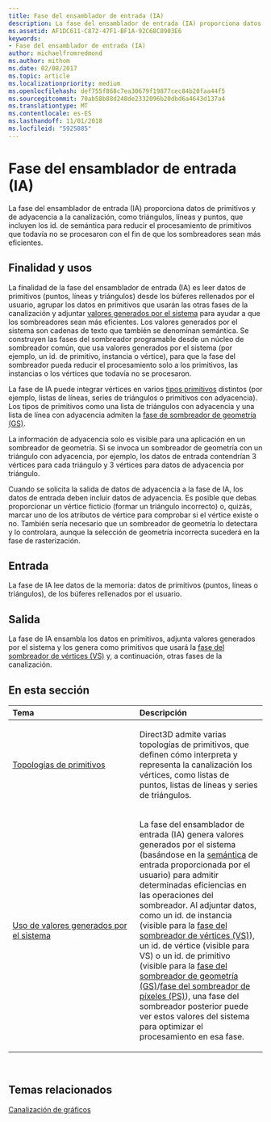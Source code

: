 ```yaml
---
title: Fase del ensamblador de entrada (IA)
description: La fase del ensamblador de entrada (IA) proporciona datos de primitivos y de adyacencia a la canalización, como triángulos, líneas y puntos, que incluyen los id. de semántica para reducir el procesamiento de primitivos que todavía no se procesaron con el fin de que los sombreadores sean más eficientes.
ms.assetid: AF1DC611-C872-47F1-BF1A-92C68C8903E6
keywords:
- Fase del ensamblador de entrada (IA)
author: michaelfromredmond
ms.author: mithom
ms.date: 02/08/2017
ms.topic: article
ms.localizationpriority: medium
ms.openlocfilehash: def755f868c7ea30679f19877cec84b20faa44f5
ms.sourcegitcommit: 70ab58b88d248de2332096b20dbd6a4643d137a4
ms.translationtype: MT
ms.contentlocale: es-ES
ms.lasthandoff: 11/01/2018
ms.locfileid: "5925885"
---
```

# <a name="input-assembler-ia-stage"></a>Fase del ensamblador de entrada (IA)


La fase del ensamblador de entrada (IA) proporciona datos de primitivos y de adyacencia a la canalización, como triángulos, líneas y puntos, que incluyen los id. de semántica para reducir el procesamiento de primitivos que todavía no se procesaron con el fin de que los sombreadores sean más eficientes.

## <a name="span-idpurpose-and-usesspanspan-idpurpose-and-usesspanspan-idpurpose-and-usesspanpurpose-and-uses"></a><span id="Purpose-and-uses"></span><span id="purpose-and-uses"></span><span id="PURPOSE-AND-USES"></span>Finalidad y usos


La finalidad de la fase del ensamblador de entrada (IA) es leer datos de primitivos (puntos, líneas y triángulos) desde los búferes rellenados por el usuario, agrupar los datos en primitivos que usarán las otras fases de la canalización y adjuntar [valores generados por el sistema](https://msdn.microsoft.com/library/windows/desktop/bb509647) para ayudar a que los sombreadores sean más eficientes. Los valores generados por el sistema son cadenas de texto que también se denominan semántica. Se construyen las fases del sombreador programable desde un núcleo de sombreador común, que usa valores generados por el sistema (por ejemplo, un id. de primitivo, instancia o vértice), para que la fase del sombreador pueda reducir el procesamiento solo a los primitivos, las instancias o los vértices que todavía no se procesaron.

La fase de IA puede integrar vértices en varios [tipos primitivos](primitive-topologies.md) distintos (por ejemplo, listas de líneas, series de triángulos o primitivos con adyacencia). Los tipos de primitivos como una lista de triángulos con adyacencia y una lista de línea con adyacencia admiten la [fase de sombreador de geometría (GS)](geometry-shader-stage--gs-.md).

La información de adyacencia solo es visible para una aplicación en un sombreador de geometría. Si se invoca un sombreador de geometría con un triángulo con adyacencia, por ejemplo, los datos de entrada contendrían 3 vértices para cada triángulo y 3 vértices para datos de adyacencia por triángulo.

Cuando se solicita la salida de datos de adyacencia a la fase de IA, los datos de entrada deben incluir datos de adyacencia. Es posible que debas proporcionar un vértice ficticio (formar un triángulo incorrecto) o, quizás, marcar uno de los atributos de vértice para comprobar si el vértice existe o no. También sería necesario que un sombreador de geometría lo detectara y lo controlara, aunque la selección de geometría incorrecta sucederá en la fase de rasterización.

## <a name="span-idinputspanspan-idinputspanspan-idinputspaninput"></a><span id="Input"></span><span id="input"></span><span id="INPUT"></span>Entrada


La fase de IA lee datos de la memoria: datos de primitivos (puntos, líneas o triángulos), de los búferes rellenados por el usuario.

## <a name="span-idoutputspanspan-idoutputspanspan-idoutputspanoutput"></a><span id="Output"></span><span id="output"></span><span id="OUTPUT"></span>Salida


La fase de IA ensambla los datos en primitivos, adjunta valores generados por el sistema y los genera como primitivos que usará la [fase del sombreador de vértices (VS)](vertex-shader-stage--vs-.md) y, a continuación, otras fases de la canalización.

## <a name="span-idin-this-sectionspanin-this-section"></a><span id="in-this-section"></span>En esta sección


<table>
<colgroup>
<col width="50%" />
<col width="50%" />
</colgroup>
<thead>
<tr class="header">
<th align="left">Tema</th>
<th align="left">Descripción</th>
</tr>
</thead>
<tbody>
<tr class="odd">
<td align="left"><p><a href="primitive-topologies.md">Topologías de primitivos</a></p></td>
<td align="left"><p>Direct3D admite varias topologías de primitivos, que definen cómo interpreta y representa la canalización los vértices, como listas de puntos, listas de líneas y series de triángulos.</p></td>
</tr>
<tr class="even">
<td align="left"><p><a href="using-system-generated-values.md">Uso de valores generados por el sistema</a></p></td>
<td align="left"><p>La fase del ensamblador de entrada (IA) genera valores generados por el sistema (basándose en la <a href="https://msdn.microsoft.com/library/windows/desktop/bb509647">semántica</a> de entrada proporcionada por el usuario) para admitir determinadas eficiencias en las operaciones del sombreador. Al adjuntar datos, como un id. de instancia (visible para la <a href="vertex-shader-stage--vs-.md">fase del sombreador de vértices (VS)</a>), un id. de vértice (visible para VS) o un id. de primitivo (visible para la <a href="geometry-shader-stage--gs-.md">fase del sombreador de geometría (GS)</a>/<a href="pixel-shader-stage--ps-.md">fase del sombreador de píxeles (PS)</a>), una fase del sombreador posterior puede ver estos valores del sistema para optimizar el procesamiento en esa fase.</p></td>
</tr>
</tbody>
</table>

 

## <a name="span-idrelated-topicsspanrelated-topics"></a><span id="related-topics"></span>Temas relacionados


[Canalización de gráficos](graphics-pipeline.md)

 

 




